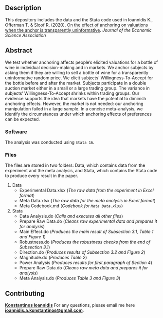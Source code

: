 ## Description

This depository includes the data and the Stata code used in Ioannidis K., Offerman T. & Sloof R. (2020). [On the effect of anchoring on valuations when the anchor is transparently uninformative](https://link.springer.com/article/10.1007/s40881-020-00094-1). *Journal of the Economic Science Association*

## Abstract

We test whether anchoring affects people’s elicited valuations for a bottle of wine in individual decision-making and in markets. We anchor subjects by asking them if they are willing to sell a bottle of wine for a transparently uninformative random price. We elicit subjects’ Willingness-To-Accept for the bottle before and after the market. Subjects participate in a double auction market either in a small or a large trading group. The variance in subjects’ Willingness-To-Accept shrinks within trading groups. Our evidence supports the idea that markets have the potential to diminish anchoring effects. However, the market is not needed: our anchoring manipulation failed in a large sample. In a concise meta-analysis, we identify the circumstances under which anchoring effects of preferences can be expected. 

### Software

The analysis was conducted using ```Stata 16```.

### Files

The files are stored in two folders: Data, which contains data from the experiment and the meta analysis, and Stata, which contains the Stata code to produce every result in the paper.

1. Data
   * Experimental Data.xlsx (*The raw data from the experiment in Excel format*)
   * Meta Data.xlsx (*The raw data for the meta analysis in Excel format*)
   * Meta Codebook.md (*Codebook for ```Meta Data.xlsx```*)
2. Stata
   * Data Analysis.do (*Calls and executes all other files*)
   * Prepare Raw Data.do (*Cleans raw experimental data and prepares it for analysis*)
   * Main Effect.do (*Produces the main result of Subsection 3.1, Table 1 and Figure 1*)
   * Robustness.do (*Produces the robustness checks from the end of Subsection 3.1*)
   * Direction.do (*Produces results of Subsection 3.2 and Figure 2*)
   * Magnitude.do (*Produces Table 2*)
   * Power Analysis (*Produces results for first paragraph of Section 4*)
   * Prepare Raw Data.do (*Cleans raw meta data and prepares it for analysis*)
   * Meta Analysis.do (*Produces Table 3 and Figure 3*)

## Contributing

**[Konstantinos Ioannidis](http://konstantinosioannidis.com/)** 
For any questions, please email me here **ioannidis.a.konstantinos@gmail.com**.
